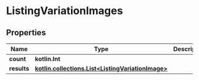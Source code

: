 
# ListingVariationImages

## Properties
| Name | Type | Description | Notes |
| ------------ | ------------- | ------------- | ------------- |
| **count** | **kotlin.Int** |  |  [optional] |
| **results** | [**kotlin.collections.List&lt;ListingVariationImage&gt;**](ListingVariationImage.md) |  |  [optional] |



